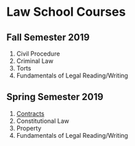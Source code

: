 # Law School Courses
## Fall Semester 2019
1. Civil Procedure
2. Criminal Law
3. Torts
4. Fundamentals of Legal Reading/Writing

## Spring Semester 2019
1. [Contracts](https://alexeibex.github.io/contracts)
2. Constitutional Law
3. Property
4. Fundamentals of Legal Reading/Writing
